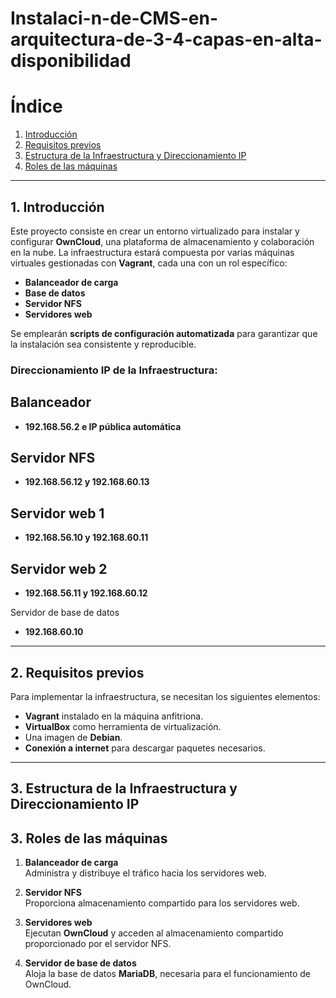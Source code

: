 # Instalaci-n-de-CMS-en-arquitectura-de-3-4-capas-en-alta-disponibilidad
# Índice

1. [Introducción](#introducción)  
2. [Requisitos previos](#requisitos-previos)  
3. [Estructura de la Infraestructura y Direccionamiento IP](#estructura-de-la-infraestructura-y-direccionamiento-ip)  
4. [Roles de las máquinas](#roles-de-las-máquinas)  

---

## 1. Introducción

Este proyecto consiste en crear un entorno virtualizado para instalar y configurar **OwnCloud**, una plataforma de almacenamiento y colaboración en la nube. La infraestructura estará compuesta por varias máquinas virtuales gestionadas con **Vagrant**, cada una con un rol específico:

- **Balanceador de carga**
- **Base de datos**
- **Servidor NFS**
- **Servidores web**

Se emplearán **scripts de configuración automatizada** para garantizar que la instalación sea consistente y reproducible.

### Direccionamiento IP de la Infraestructura:
##  Balanceador
-  **192.168.56.2 e IP pública automática**

## Servidor NFS
- **192.168.56.12 y 192.168.60.13**
## Servidor web 1

- **192.168.56.10 y 192.168.60.11**

## Servidor web 2
- **192.168.56.11 y 192.168.60.12**

Servidor de base de datos  
- **192.168.60.10**

---

## 2. Requisitos previos

Para implementar la infraestructura, se necesitan los siguientes elementos:

- **Vagrant** instalado en la máquina anfitriona.  
- **VirtualBox** como herramienta de virtualización.  
- Una imagen de **Debian**.  
- **Conexión a internet** para descargar paquetes necesarios.  

---

## 3. Estructura de la Infraestructura y Direccionamiento IP


## 3. Roles de las máquinas

1. **Balanceador de carga**  
   Administra y distribuye el tráfico hacia los servidores web.

2. **Servidor NFS**  
   Proporciona almacenamiento compartido para los servidores web.  

3. **Servidores web**  
   Ejecutan **OwnCloud** y acceden al almacenamiento compartido proporcionado por el servidor NFS.  

4. **Servidor de base de datos**  
   Aloja la base de datos **MariaDB**, necesaria para el funcionamiento de OwnCloud.  



